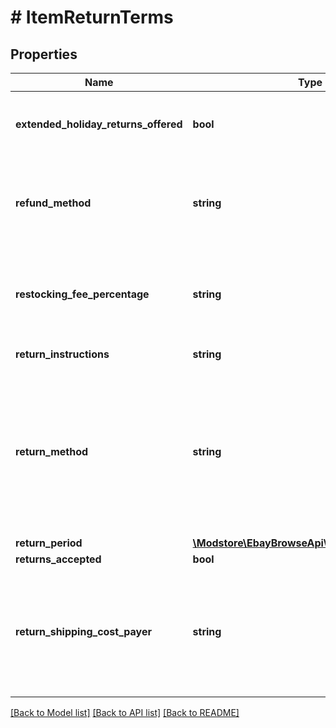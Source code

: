 # # ItemReturnTerms

## Properties

Name | Type | Description | Notes
------------ | ------------- | ------------- | -------------
**extended_holiday_returns_offered** | **bool** | This indicates if the seller has enabled the Extended Holiday Returns feature on the item. Extended Holiday Returns are only applicable during the US holiday season, and gives buyers extra time to return an item. This &#39;extra time&#39; will typically extend beyond what is set through the &lt;b&gt; returnPeriod&lt;/b&gt; value. | [optional]
**refund_method** | **string** | An enumeration value that indicates how a buyer is refunded when an item is returned. &lt;br&gt;&lt;br&gt;&lt;b&gt; Valid Values: &lt;/b&gt; MONEY_BACK or MERCHANDISE_CREDIT  &lt;br&gt;&lt;br&gt;Code so that your app gracefully handles any future changes to this list. For implementation help, refer to &lt;a href&#x3D;&#39;https://developer.ebay.com/api-docs/buy/browse/types/gct:RefundMethodEnum&#39;&gt;eBay API documentation&lt;/a&gt; | [optional]
**restocking_fee_percentage** | **string** | This string field indicates the restocking fee percentage that the seller has set on the item. Sellers have the option of setting no restocking fee for an item, or they can set the percentage to 10, 15, or 20 percent. So, if the cost of the item was $100, and the restocking percentage was 20 percent, the buyer would be charged $20 to return that item, so instead of receiving a $100 refund, they would receive $80 due to the restocking fee. | [optional]
**return_instructions** | **string** | Text written by the seller describing what the buyer needs to do in order to return the item. | [optional]
**return_method** | **string** | An enumeration value that indicates the alternative methods for a full refund when an item is returned. This field is returned if the seller offers the buyer an item replacement or exchange instead of a monetary refund. &lt;br&gt;&lt;br&gt;&lt;b&gt; Valid Values: &lt;/b&gt;  &lt;ul&gt;&lt;li&gt;&lt;b&gt; REPLACEMENT&lt;/b&gt; -  Indicates that the buyer has the option of receiving money back for the returned item, or they can choose to have the seller replace the item with an identical item.&lt;/li&gt;  &lt;li&gt;&lt;b&gt; EXCHANGE&lt;/b&gt; - Indicates that the buyer has the option of receiving money back for the returned item, or they can exchange the item for another similar item.&lt;/li&gt;&lt;/ul&gt;  Code so that your app gracefully handles any future changes to this list. For implementation help, refer to &lt;a href&#x3D;&#39;https://developer.ebay.com/api-docs/buy/browse/types/gct:ReturnMethodEnum&#39;&gt;eBay API documentation&lt;/a&gt; | [optional]
**return_period** | [**\Modstore\EbayBrowseApi\Model\TimeDuration**](TimeDuration.md) |  | [optional]
**returns_accepted** | **bool** | Indicates whether the seller accepts returns for the item. | [optional]
**return_shipping_cost_payer** | **string** | This enumeration value indicates whether the buyer or seller is responsible for return shipping costs when an item is returned. &lt;br&gt;&lt;br&gt;&lt;b&gt; Valid Values: &lt;/b&gt; &lt;ul&gt;&lt;li&gt;&lt;b&gt; SELLER&lt;/b&gt; - Indicates the seller will pay for the shipping costs to return the item.&lt;/li&gt;  &lt;li&gt;&lt;b&gt; BUYER&lt;/b&gt; - Indicates the buyer will pay for the shipping costs to return the item.&lt;/li&gt;  &lt;/ul&gt;  Code so that your app gracefully handles any future changes to this list. For implementation help, refer to &lt;a href&#x3D;&#39;https://developer.ebay.com/api-docs/buy/browse/types/gct:ReturnShippingCostPayerEnum&#39;&gt;eBay API documentation&lt;/a&gt; | [optional]

[[Back to Model list]](../../README.md#models) [[Back to API list]](../../README.md#endpoints) [[Back to README]](../../README.md)
